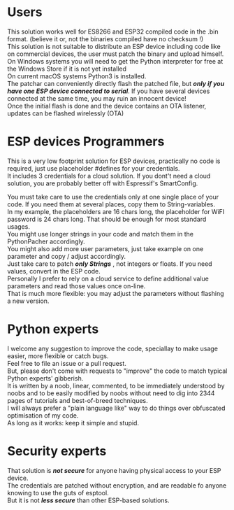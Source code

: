 # Users
This solution works well for ES8266 and ESP32 compiled code in the .bin format. (believe it or, not the binaries compiled have no checksum !)  
This solution is not suitable to distribute an ESP device including code like on commercial devices, the user must patch the binary and upload himself.  
On Windows systems you will need to get the Python interpreter for free at the Windows Store if it is not yet installed  
On current macOS systems Python3 is installed.  
The patchar can conveniently directly flash the patched file, but ***only if you have one ESP device connected to serial***. If you have several devices connected at the same time, you may ruin an innocent device!  
Once the initial flash is done and the device contains an OTA listener, updates can be flashed wirelessly (OTA)

# ESP devices Programmers  
This is a very low footprint solution for ESP devices, practically no code is required, just use placeholder #defines for your credentials.  
It includes 3 credentials for a cloud solution. 
If you dont't need a cloud solution, you are probably better off with Espressif's SmartConfig.

You must take care to use the credentials only at one single place of your code. If you need them at several places, copy them to String-variables.  
In my example, the placeholders are 16 chars long, the placeholder for WiFI password is 24 chars long. That should be enough for most standard usages.  
You might use longer strings in your code and match them in the PythonPacher accordingly.  
You might also add more user parameters, just take example on one parameter and copy / adjust accordingly.  
Just take care to patch ***only Strings*** , not integers or floats. If you need values, convert in the ESP code.  
Personally I prefer to rely on a cloud service to define additional value parameters and read those values once on-line.  
That is much more flexible: you may adjust the parameters without flashing a new version.  

# Python experts 
I welcome any suggestion to improve the code, speciallay to make usage easier, more flexible or catch bugs.  
Feel free to file an issue or a pull request.  
But, please don't come with requests to "improve" the code to match typical Python experts' gibberish.  
It is written by a noob, linear, commented, to be immediately understood by noobs and to be easily modified by noobs without need to dig into 2344 pages of tutorials and best-of-breed techniques.  
I will always prefer a "plain language like" way to do things over obfuscated optimisation of my code.  
As long as it works: keep it simple and stupid.  

# Security experts
That solution is ***not secure*** for anyone having physical access to your ESP device.  
The credentials are patched without encryption, and are readable fo anyone knowing to use the guts of esptool.  
But it is not ***less secure*** than other ESP-based solutions.  
